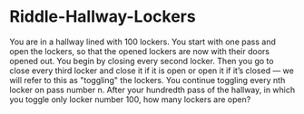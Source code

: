 # Riddle-Hallway-Lockers

You are in a hallway lined with 100 lockers. You start with one pass and open the lockers, so that the opened lockers are now with their doors opened out. You begin by closing every second locker. Then you go to close every third locker and close it if it is open or open it if it’s closed — we will refer to this as "toggling" the lockers. You continue toggling every nth locker on pass number n. After your hundredth pass of the hallway, in which you toggle only locker number 100, how many lockers are open?
